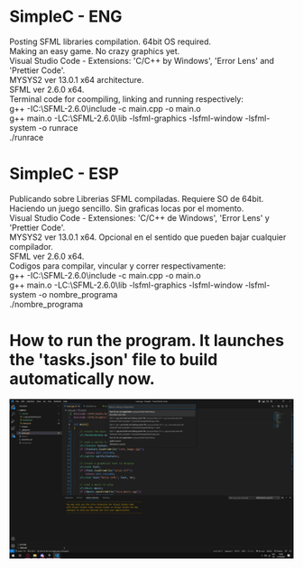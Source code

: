 # SimpleC - ENG  
 Posting SFML libraries compilation. 64bit OS required.  
 Making an easy game. No crazy graphics yet.  
 Visual Studio Code - Extensions: 'C/C++ by Windows', 'Error Lens' and 'Prettier Code'.  
 MYSYS2 ver 13.0.1 x64 architecture.  
 SFML ver 2.6.0 x64.  
 Terminal code for coompiling, linking and running respectively:   
 g++ -IC:\SFML-2.6.0\include -c main.cpp -o main.o  
 g++ main.o -LC:\SFML-2.6.0\lib -lsfml-graphics -lsfml-window -lsfml-system -o runrace  
 ./runrace

# SimpleC - ESP  
 Publicando sobre Librerias SFML compiladas. Requiere SO de 64bit.  
 Haciendo un juego sencillo. Sin graficas locas por el momento.  
 Visual Studio Code - Extensiones: 'C/C++ de Windows', 'Error Lens' y 'Prettier Code'.  
 MYSYS2 ver 13.0.1 x64. Opcional en el sentido que pueden bajar cualquier compilador.  
 SFML ver 2.6.0 x64.  
 Codigos para compilar, vincular y correr respectivamente:  
 g++ -IC:\SFML-2.6.0\include -c main.cpp -o main.o  
 g++ main.o -LC:\SFML-2.6.0\lib -lsfml-graphics -lsfml-window -lsfml-system -o nombre_programa  
 ./nombre_programa  

 # How to run the program. It launches the 'tasks.json' file to build automatically now.
 ![Run Configuration](images/runSettings.png)